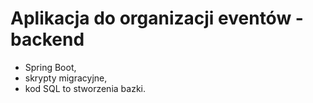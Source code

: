 # Aplikacja do organizacji eventów - backend
- Spring Boot,
- skrypty migracyjne,
- kod SQL to stworzenia bazki.
